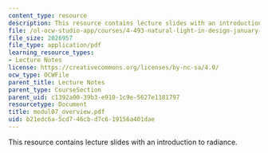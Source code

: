 ```yaml
---
content_type: resource
description: This resource contains lecture slides with an introduction to radiance.
file: /ol-ocw-studio-app/courses/4-493-natural-light-in-design-january-iap-2006/b21edc6a5cd746cbd7c619156a401dae_modul07_overview.pdf
file_size: 2026957
file_type: application/pdf
learning_resource_types:
- Lecture Notes
license: https://creativecommons.org/licenses/by-nc-sa/4.0/
ocw_type: OCWFile
parent_title: Lecture Notes
parent_type: CourseSection
parent_uid: c1392a00-39b3-e910-1c9e-5627e1181797
resourcetype: Document
title: modul07_overview.pdf
uid: b21edc6a-5cd7-46cb-d7c6-19156a401dae
---
```

This resource contains lecture slides with an introduction to radiance.
